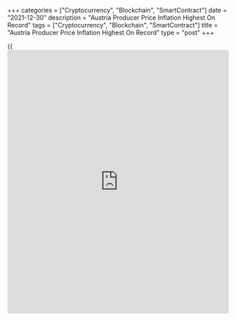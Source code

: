 +++
categories = ["Cryptocurrency", "Blockchain", "SmartContract"]
date = "2021-12-30"
description = "Austria Producer Price Inflation Highest On Record"
tags = ["Cryptocurrency", "Blockchain", "SmartContract"]
title = "Austria Producer Price Inflation Highest On Record"
type = "post"
+++

{{<iframe id="large-banner" src="https://www.bounty.group/#slide=5.0" width="100%" height="600" scrolling="no" style="border: 0px solid rgb(216, 221, 230); border-radius: 3px;">}}

Austria's producer prices increased at the fastest pace on record in
November, Statistics Austria reported Thursday.

Producer prices advanced 15.3 percent on a yearly basis in November,
following prior month's 14.0 percent increase. This was the biggest
increase since records began in January 2000.

The annual growth was driven by 35.7 percent increase in energy prices
and 16.9 percent increase in intermediate goods prices. Producer prices
of capital goods advanced only 1.7 percent and that of consumer goods by
2.2 percent.

On a monthly basis, producer price inflation eased to 1.5 percent from
3.2 percent a month ago.

For comments and feedback [contact](https://www.playgroundfx.com/contact/): editorial@rtt[news](https://www.letsplayfx.com/blog/forex-news-website/).com

[Economic News][1]

 **What parts of the world are seeing the best (and worst) economic
performances lately? Click[here][2] to check out our [Econ Scorecard][2]
and find out! See up-to-the-moment [ranking](https://www.playgroundfx.com/blog/crypto-exchange-ranking/)s for the best and worst
performers in [GDP][3], [unemployment rate][4], [inflation][5] and much
more.**

   1. www.rtt[news](https://www.letsplayfx.com/blog/forex-news-website/).com/Content/EconomicNews.aspx
   2. www.rtt[news](https://www.letsplayfx.com/blog/forex-news-website/).com/economic-scorecard/world-rank/industrial-production/highest-performance.aspx
   3. www.rtt[news](https://www.letsplayfx.com/blog/forex-news-website/).com/economic-scorecard/world-rank/GDP/highest-performance.aspx
   4. www.rtt[news](https://www.letsplayfx.com/blog/forex-news-website/).com/economic-scorecard/world-rank/unemployment-rate/lowest-performance.aspx
   5. www.rtt[news](https://www.letsplayfx.com/blog/forex-news-website/).com/economic-scorecard/world-rank/CPI/highest-performance.aspx
